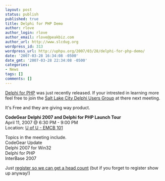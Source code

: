 ```yaml
---
layout: post
status: publish
published: true
title: Delphi for PHP Demo
author: rlove
author_login: rlove
author_email: rlove@peakbiz.com
author_url: http://www.slcdug.org
wordpress_id: 313
wordpress_url: http://uphpu.org/2007/03/28/delphi-for-php-demo/
date: '2007-03-28 16:34:08 -0500'
date_gmt: '2007-03-28 22:34:08 -0500'
categories:
- News
tags: []
comments: []
---
```

<p><a href="http://www.codegear.com/Products/Delphi/DelphiforPHP/tabid/237/Default.aspx">Delphi for PHP</a> was just recently released. If your intrested in learning more feel free to join the <a href="http://www.slcdug.org">Salt Lake City Delphi Users Group</a> at there next meeting.</p>
<p>It's Free and they are giving way product.</p>
<p class="information"><strong>CodeGear Delphi 2007 and Delphi for PHP Launch Tour</strong><br />
April 11, 2007 @ 6:30 PM - 9:00 PM<br />
Location: <a href="http://www.google.com/maps?q=80+Central+Campus+Dr,+Salt+Lake+City,+UT+84112+(U+of+U+-+EMCB+Building)&amp;sll=40.771442,-111.904678&amp;sspn=0.092822,0.150547&amp;ie=UTF8&amp;z=13&amp;ll=40.762861,-111.903133&amp;spn=0.092834,0.21595&amp;om=1&amp;iwloc=addr">U of U  - EMCB 101</a></p>
<p class="note">Topics in the meeting include.<br />
CodeGear Update<br />
Delphi 2007 for Win32<br />
Delphi for PHP<br />
InterBase 2007</p>
<p class="note">Just <a href="http://video.codegear.com/launchtour/signmeup.exe/register">register so we can get a head count</a> (but if you forget to register show up anyway!)</p>
